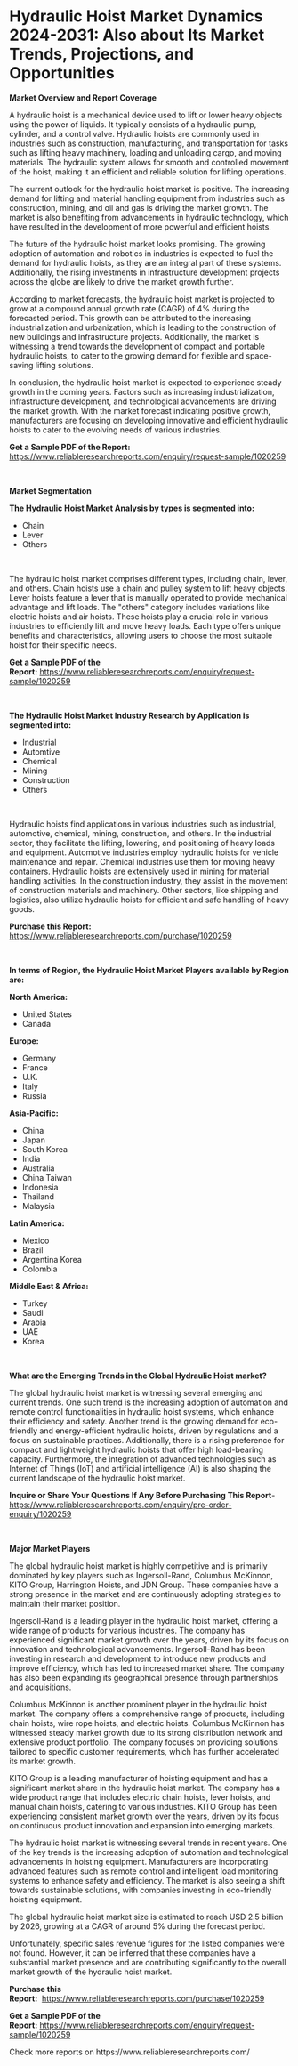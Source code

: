 <p><h1>Hydraulic Hoist Market Dynamics 2024-2031: Also about Its Market Trends, Projections, and Opportunities</h1></p><p><strong>Market Overview and Report Coverage</strong></p>
<p><p>A hydraulic hoist is a mechanical device used to lift or lower heavy objects using the power of liquids. It typically consists of a hydraulic pump, cylinder, and a control valve. Hydraulic hoists are commonly used in industries such as construction, manufacturing, and transportation for tasks such as lifting heavy machinery, loading and unloading cargo, and moving materials. The hydraulic system allows for smooth and controlled movement of the hoist, making it an efficient and reliable solution for lifting operations.</p><p>The current outlook for the hydraulic hoist market is positive. The increasing demand for lifting and material handling equipment from industries such as construction, mining, and oil and gas is driving the market growth. The market is also benefiting from advancements in hydraulic technology, which have resulted in the development of more powerful and efficient hoists.</p><p>The future of the hydraulic hoist market looks promising. The growing adoption of automation and robotics in industries is expected to fuel the demand for hydraulic hoists, as they are an integral part of these systems. Additionally, the rising investments in infrastructure development projects across the globe are likely to drive the market growth further.</p><p>According to market forecasts, the hydraulic hoist market is projected to grow at a compound annual growth rate (CAGR) of 4% during the forecasted period. This growth can be attributed to the increasing industrialization and urbanization, which is leading to the construction of new buildings and infrastructure projects. Additionally, the market is witnessing a trend towards the development of compact and portable hydraulic hoists, to cater to the growing demand for flexible and space-saving lifting solutions.</p><p>In conclusion, the hydraulic hoist market is expected to experience steady growth in the coming years. Factors such as increasing industrialization, infrastructure development, and technological advancements are driving the market growth. With the market forecast indicating positive growth, manufacturers are focusing on developing innovative and efficient hydraulic hoists to cater to the evolving needs of various industries.</p></p>
<p><strong>Get a Sample PDF of the Report:</strong> <a href="https://www.reliableresearchreports.com/enquiry/request-sample/1020259">https://www.reliableresearchreports.com/enquiry/request-sample/1020259</a></p>
<p>&nbsp;</p>
<p><strong>Market Segmentation</strong></p>
<p><strong>The Hydraulic Hoist Market Analysis by types is segmented into:</strong></p>
<p><ul><li>Chain</li><li>Lever</li><li>Others</li></ul></p>
<p>&nbsp;</p>
<p><p>The hydraulic hoist market comprises different types, including chain, lever, and others. Chain hoists use a chain and pulley system to lift heavy objects. Lever hoists feature a lever that is manually operated to provide mechanical advantage and lift loads. The "others" category includes variations like electric hoists and air hoists. These hoists play a crucial role in various industries to efficiently lift and move heavy loads. Each type offers unique benefits and characteristics, allowing users to choose the most suitable hoist for their specific needs.</p></p>
<p><strong>Get a Sample PDF of the Report:</strong>&nbsp;<a href="https://www.reliableresearchreports.com/enquiry/request-sample/1020259">https://www.reliableresearchreports.com/enquiry/request-sample/1020259</a></p>
<p>&nbsp;</p>
<p><strong>The Hydraulic Hoist Market Industry Research by Application is segmented into:</strong></p>
<p><ul><li>Industrial</li><li>Automtive</li><li>Chemical</li><li>Mining</li><li>Construction</li><li>Others</li></ul></p>
<p>&nbsp;</p>
<p><p>Hydraulic hoists find applications in various industries such as industrial, automotive, chemical, mining, construction, and others. In the industrial sector, they facilitate the lifting, lowering, and positioning of heavy loads and equipment. Automotive industries employ hydraulic hoists for vehicle maintenance and repair. Chemical industries use them for moving heavy containers. Hydraulic hoists are extensively used in mining for material handling activities. In the construction industry, they assist in the movement of construction materials and machinery. Other sectors, like shipping and logistics, also utilize hydraulic hoists for efficient and safe handling of heavy goods.</p></p>
<p><strong>Purchase this Report:</strong>&nbsp; <a href="https://www.reliableresearchreports.com/purchase/1020259">https://www.reliableresearchreports.com/purchase/1020259</a></p>
<p>&nbsp;</p>
<p><strong>In terms of Region, the Hydraulic Hoist Market Players available by Region are:</strong></p>
<p>
    <p> <strong> North America: </strong>
        <ul>
            <li>United States</li>
            <li>Canada</li>
        </ul>
        </p> 
    <p> <strong> Europe: </strong>
        <ul>
            <li>Germany</li>
            <li>France</li>
            <li>U.K.</li>
            <li>Italy</li>
            <li>Russia</li>
        </ul>
        </p> 
    <p> <strong> Asia-Pacific: </strong>
        <ul>
            <li>China</li>
            <li>Japan</li>
            <li>South Korea</li>
            <li>India</li>
            <li>Australia</li>
            <li>China Taiwan</li>
            <li>Indonesia</li>
            <li>Thailand</li>
            <li>Malaysia</li>
        </ul>
        </p> 
    <p> <strong> Latin America: </strong>
        <ul>
            <li>Mexico</li>
            <li>Brazil</li>
            <li>Argentina Korea</li>
            <li>Colombia</li>
        </ul>
        </p> 
    <p> <strong> Middle East & Africa: </strong>
        <ul>
            <li>Turkey</li>
            <li>Saudi</li>
            <li>Arabia</li>
            <li>UAE</li>
            <li>Korea</li>
        </ul>
    </p>
    </p>
<p>&nbsp;</p>
<p><strong>What are the Emerging Trends in the Global Hydraulic Hoist market?</strong></p>
<p><p>The global hydraulic hoist market is witnessing several emerging and current trends. One such trend is the increasing adoption of automation and remote control functionalities in hydraulic hoist systems, which enhance their efficiency and safety. Another trend is the growing demand for eco-friendly and energy-efficient hydraulic hoists, driven by regulations and a focus on sustainable practices. Additionally, there is a rising preference for compact and lightweight hydraulic hoists that offer high load-bearing capacity. Furthermore, the integration of advanced technologies such as Internet of Things (IoT) and artificial intelligence (AI) is also shaping the current landscape of the hydraulic hoist market.</p></p>
<p><strong>Inquire or Share Your Questions If Any Before Purchasing This Report</strong>- <a href="https://www.reliableresearchreports.com/enquiry/pre-order-enquiry/1020259">https://www.reliableresearchreports.com/enquiry/pre-order-enquiry/1020259</a></p>
<p>&nbsp;</p>
<p><strong>Major Market Players</strong></p>
<p><p>The global hydraulic hoist market is highly competitive and is primarily dominated by key players such as Ingersoll-Rand, Columbus McKinnon, KITO Group, Harrington Hoists, and JDN Group. These companies have a strong presence in the market and are continuously adopting strategies to maintain their market position.</p><p>Ingersoll-Rand is a leading player in the hydraulic hoist market, offering a wide range of products for various industries. The company has experienced significant market growth over the years, driven by its focus on innovation and technological advancements. Ingersoll-Rand has been investing in research and development to introduce new products and improve efficiency, which has led to increased market share. The company has also been expanding its geographical presence through partnerships and acquisitions.</p><p>Columbus McKinnon is another prominent player in the hydraulic hoist market. The company offers a comprehensive range of products, including chain hoists, wire rope hoists, and electric hoists. Columbus McKinnon has witnessed steady market growth due to its strong distribution network and extensive product portfolio. The company focuses on providing solutions tailored to specific customer requirements, which has further accelerated its market growth.</p><p>KITO Group is a leading manufacturer of hoisting equipment and has a significant market share in the hydraulic hoist market. The company has a wide product range that includes electric chain hoists, lever hoists, and manual chain hoists, catering to various industries. KITO Group has been experiencing consistent market growth over the years, driven by its focus on continuous product innovation and expansion into emerging markets.</p><p>The hydraulic hoist market is witnessing several trends in recent years. One of the key trends is the increasing adoption of automation and technological advancements in hoisting equipment. Manufacturers are incorporating advanced features such as remote control and intelligent load monitoring systems to enhance safety and efficiency. The market is also seeing a shift towards sustainable solutions, with companies investing in eco-friendly hoisting equipment.</p><p>The global hydraulic hoist market size is estimated to reach USD 2.5 billion by 2026, growing at a CAGR of around 5% during the forecast period. </p><p>Unfortunately, specific sales revenue figures for the listed companies were not found. However, it can be inferred that these companies have a substantial market presence and are contributing significantly to the overall market growth of the hydraulic hoist market.</p></p>
<p><strong>Purchase this Report:</strong>&nbsp;&nbsp;<a href="https://www.reliableresearchreports.com/purchase/1020259">https://www.reliableresearchreports.com/purchase/1020259</a></p>
<p></p>
<p><strong>Get a Sample PDF of the Report:</strong>&nbsp;<a href="https://www.reliableresearchreports.com/enquiry/request-sample/1020259">https://www.reliableresearchreports.com/enquiry/request-sample/1020259</a></p>
<p>Check more reports on https://www.reliableresearchreports.com/</p>